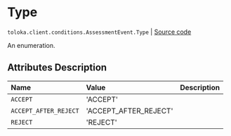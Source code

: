 # Type
`toloka.client.conditions.AssessmentEvent.Type` | [Source code](https://github.com/Toloka/toloka-kit/blob/v1.2.0/src/client/conditions.py#L130)

An enumeration.

## Attributes Description

| Name | Value | Description |
| :------| :-----------| :----------| 
`ACCEPT`|'ACCEPT'|
`ACCEPT_AFTER_REJECT`|'ACCEPT_AFTER_REJECT'|
`REJECT`|'REJECT'|
